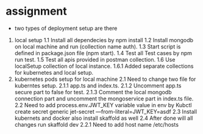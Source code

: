# assignment

- two types of deployment setup are there

1. local setup
   1.1 Install all dependecies by npm install
   1.2 Install mongodb on local machine and run (collection name auth).
   1.3 Start script is defined in package.json file (npm start).
   1.4 Test all Test cases by npm run test.
   1.5 Test all apis provided in postman collection.
   1.6 Use localSetup collection of local instance.
   1.6.1 Added separate collections for kubernetes and local setup.
2. kubernetes pods setup for local machine
   2.1 Need to change two file for kuberntes setup.
   2.1.1 app.ts and index.ts.
   2.1.2 Uncomment app.ts secure part to false for test.
   2.1.3 Comment the local mongodb connection part and uncomment the mongoservice part in index.ts file.
   2.2 Need to add process.env.JWT_KEY variable value in env by Kubctl create secret generic jet-secret —from-literal=JWT_KEY=asdf
   2.3 Install kubernets and docker also install skaffold as well
   2.4 After done will all changes run skaffold dev
   2.2.1 Need to add host name /etc/hosts
